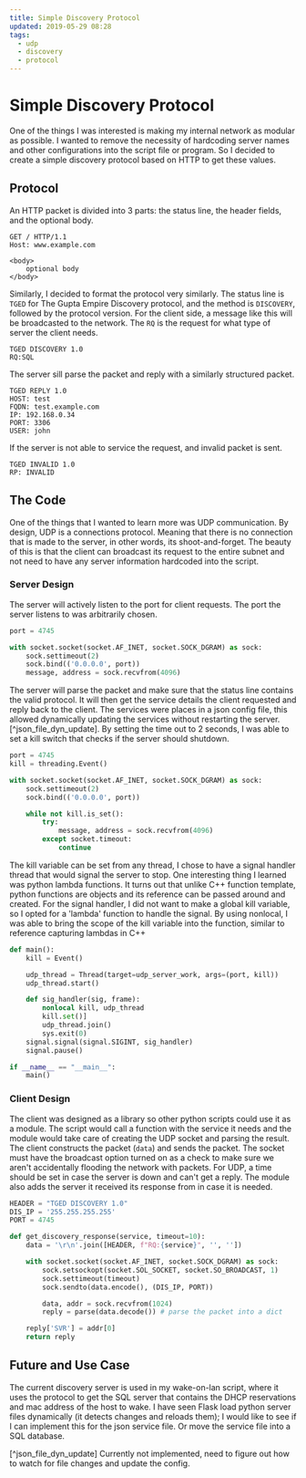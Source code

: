 ```yaml
---
title: Simple Discovery Protocol
updated: 2019-05-29 08:28
tags: 
  - udp
  - discovery
  - protocol
---
```


# Simple Discovery Protocol
One of the things I was interested is making my internal network as modular as possible. I wanted to remove the necessity of hardcoding server names and other configurations into the script file or program. So I decided to create a simple discovery protocol based on HTTP to get these values.


## Protocol
An HTTP packet is divided into 3 parts: the status line, the header fields, and the optional body.

```
GET / HTTP/1.1
Host: www.example.com

<body>
	optional body
</body>
```

Similarly, I decided to format the protocol very similarly. The status line is `TGED` for The Gupta Empire Discovery protocol, and the method is `DISCOVERY`, followed by the protocol version. For the client side, a message like this will be broadcasted to the network. The `RQ` is the request for what type of server the client needs.

```
TGED DISCOVERY 1.0
RQ:SQL

```

The server sill parse the packet and reply with a similarly structured packet.

```
TGED REPLY 1.0
HOST: test
FQDN: test.example.com
IP: 192.168.0.34
PORT: 3306
USER: john

```


If the server is not able to service the request, and invalid packet is sent.

```
TGED INVALID 1.0
RP: INVALID

```

## The Code
One of the things that I wanted to learn more was UDP communication. By design, UDP is a connections protocol. Meaning that there is no connection that is made to the server, in other words, its shoot-and-forget. The beauty of this is that the client can broadcast its request to the entire subnet and not need to have any server information hardcoded into the script.

### Server Design
The server will actively listen to the port for client requests. The port the server listens to was arbitrarily chosen.

```python
port = 4745

with socket.socket(socket.AF_INET, socket.SOCK_DGRAM) as sock:
	sock.settimeout(2)
	sock.bind(('0.0.0.0', port))
	message, address = sock.recvfrom(4096)
```

The server will parse the packet and make sure that the status line contains the valid protocol. It will then get the service details the client requested and reply back to the client. The services were places in a json config file, this allowed dynamically updating the services without restarting the server.[^json_file_dyn_update]. By setting the time out to 2 seconds, I was able to set a kill switch that checks if the server should shutdown.

```python
port = 4745
kill = threading.Event()

with socket.socket(socket.AF_INET, socket.SOCK_DGRAM) as sock:
	sock.settimeout(2)
	sock.bind(('0.0.0.0', port))

	while not kill.is_set():
		try:
			message, address = sock.recvfrom(4096)
		except socket.timeout:
			continue
```

The kill variable can be set from any thread, I chose to have a signal handler thread that would signal the server to stop. One interesting thing I learned was python lambda functions. It turns out that unlike C++ function template, python functions are objects and its reference can be passed around and created. For the signal handler, I did not want to make a global kill variable, so I opted for a 'lambda' function to handle the signal. By using nonlocal, I was able to bring the scope of the kill variable into the function, similar to reference capturing lambdas in C++

```python
def main():
	kill = Event()

	udp_thread = Thread(target=udp_server_work, args=(port, kill))
	udp_thread.start()

	def sig_handler(sig, frame):
		nonlocal kill, udp_thread
		kill.set()]
		udp_thread.join()
		sys.exit(0)
	signal.signal(signal.SIGINT, sig_handler)
	signal.pause()

if __name__ == "__main__":
	main()

```


### Client Design
The client was designed as a library so other python scripts could use it as a module. The script would call a function with the service it needs and the module would take care of creating the UDP socket and parsing the result. The client constructs the packet (`data`) and sends the packet. The socket must have the broadcast option turned on as a check to make sure we aren't accidentally flooding the network with packets. For UDP, a time should be set in case the server is down and can't get a reply. The module also adds the server it received its response from in case it is needed.

```python
HEADER = "TGED DISCOVERY 1.0"
DIS_IP = '255.255.255.255'
PORT = 4745

def get_discovery_response(service, timeout=10):
	data = '\r\n'.join([HEADER, f"RQ:{service}", '', ''])

	with socket.socket(socket.AF_INET, socket.SOCK_DGRAM) as sock:
		sock.setsockopt(socket.SOL_SOCKET, socket.SO_BROADCAST, 1)
		sock.settimeout(timeout)
		sock.sendto(data.encode(), (DIS_IP, PORT))

		data, addr = sock.recvfrom(1024)
		reply = parse(data.decode()) # parse the packet into a dict

	reply['SVR'] = addr[0]
	return reply
```

## Future and Use Case
The current discovery server is used in my wake-on-lan script, where it uses the protocol to get the SQL server that contains the DHCP reservations and mac address of the host to wake. I have seen Flask load python server files dynamically (it detects changes and reloads them); I would like to see if I can implement this for the json service file. Or move the service file into a SQL database.

[^json_file_dyn_update] Currently not implemented, need to figure out how to watch for file changes and update the config.